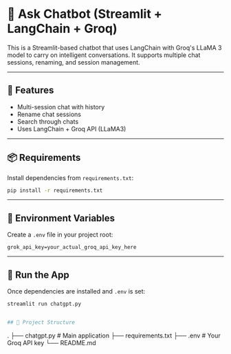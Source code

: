 # 💬 Ask Chatbot (Streamlit + LangChain + Groq)

This is a Streamlit-based chatbot that uses LangChain with Groq's LLaMA 3 model to carry on intelligent conversations. It supports multiple chat sessions, renaming, and session management.

---

## 🚀 Features

- Multi-session chat with history
- Rename chat sessions
- Search through chats
- Uses LangChain + Groq API (LLaMA3)

---

## 📦 Requirements

Install dependencies from `requirements.txt`:

```bash
pip install -r requirements.txt
```

---

## 🔐 Environment Variables

Create a `.env` file in your project root:

```env
grok_api_key=your_actual_groq_api_key_here
```

---

## 🏁 Run the App

Once dependencies are installed and `.env` is set:

```bash
streamlit run chatgpt.py


## 📁 Project Structure

```
.
├── chatgpt.py           # Main application
├── requirements.txt
├── .env                     # Your Groq API key
└── README.md

